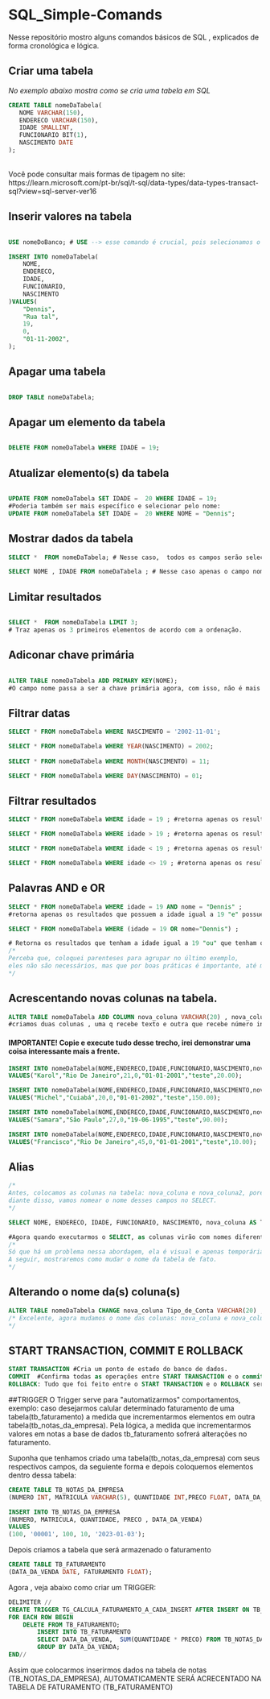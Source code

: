 # SQL_Simple-Comands
Nesse repositório mostro alguns comandos básicos de SQL , explicados de forma cronológica e lógica.


## Criar uma tabela 

 *No exemplo abaixo mostra como se cria uma tabela em SQL* <br>
 ```SQL
CREATE TABLE nomeDaTabela(
	NOME VARCHAR(150),
	ENDERECO VARCHAR(150),
	IDADE SMALLINT,
	FUNCIONARIO BIT(1),
	NASCIMENTO DATE
);
```
<br>
Você pode consultar mais formas de tipagem no site: 
<br>
https://learn.microsoft.com/pt-br/sql/t-sql/data-types/data-types-transact-sql?view=sql-server-ver16

## Inserir valores na tabela 

```SQL

USE nomeDoBanco; # USE --> esse comando é crucial, pois selecionamos o banco de dados com ele , antes de tudo.

INSERT INTO nomeDaTabela(
	NOME,
	ENDERECO,
	IDADE,
	FUNCIONARIO,
	NASCIMENTO
)VALUES(
	"Dennis",
	"Rua tal",
	19,
	0,
	"01-11-2002",
);
```

## Apagar uma tabela

```SQL

DROP TABLE nomeDaTabela;

```

## Apagar um elemento da tabela

```SQL

DELETE FROM nomeDaTabela WHERE IDADE = 19;

```

## Atualizar elemento(s) da tabela 

```SQL

UPDATE FROM nomeDaTabela SET IDADE =  20 WHERE IDADE = 19;
#Poderia também ser mais específico e selecionar pelo nome:
UPDATE FROM nomeDaTabela SET IDADE =  20 WHERE NOME = "Dennis";

```

## Mostrar dados da tabela

```SQL
SELECT *  FROM nomeDaTabela; # Nesse caso,  todos os campos serão selecionados.

SELECT NOME , IDADE FROM nomeDaTabela ; # Nesse caso apenas o campo nome e idade serão selecionados.
```

## Limitar resultados
```SQL

SELECT *  FROM nomeDaTabela LIMIT 3; 
# Traz apenas os 3 primeiros elementos de acordo com a ordenação.

```
## Adiconar chave primária 

```SQL

ALTER TABLE nomeDaTabela ADD PRIMARY KEY(NOME); 
#O campo nome passa a ser a chave primária agora, com isso, não é mais possível adicionar nomes repetidos na tabela.

```


## Filtrar datas

```SQL
SELECT * FROM nomeDaTabela WHERE NASCIMENTO = '2002-11-01';

SELECT * FROM nomeDaTabela WHERE YEAR(NASCIMENTO) = 2002;
 
SELECT * FROM nomeDaTabela WHERE MONTH(NASCIMENTO) = 11;

SELECT * FROM nomeDaTabela WHERE DAY(NASCIMENTO) = 01;
```


## Filtrar resultados 
```SQL
SELECT * FROM nomeDaTabela WHERE idade = 19 ; #retorna apenas os resultados que possuem a idade IGUAL a 19.

SELECT * FROM nomeDaTabela WHERE idade > 19 ; #retorna apenas os resultados que possuem a idade MAIOR que 19.

SELECT * FROM nomeDaTabela WHERE idade < 19 ; #retorna apenas os resultados que possuem a idade MENOR que 19.

SELECT * FROM nomeDaTabela WHERE idade <> 19 ; #retorna apenas os resultados que NÃO possuem a idade igual a 19.
```
## Palavras AND e OR

```SQL
SELECT * FROM nomeDaTabela WHERE idade = 19 AND nome = "Dennis" ; 
#retorna apenas os resultados que possuem a idade igual a 19 "e" possuem nome Dennis.

SELECT * FROM nomeDaTabela WHERE (idade = 19 OR nome="Dennis") ;

# Retorna os resultados que tenham a idade igual a 19 "ou" que tenham o nome Dennis.
/*
Perceba que, coloquei parenteses para agrupar no último exemplo, 
eles não são necessários, mas que por boas práticas é importante, até mesmo para a nossa visualização.
*/
```


## Acrescentando novas colunas na tabela.
```SQL
ALTER TABLE nomeDaTabela ADD COLUMN nova_coluna VARCHAR(20) , nova_coluna2 FLOAT; 
#criamos duas colunas , uma q recebe texto e outra que recebe número inteiro
```

#### IMPORTANTE! Copie e execute tudo desse trecho, irei demonstrar uma coisa interessante mais a frente.
```SQL
INSERT INTO nomeDaTabela(NOME,ENDERECO,IDADE,FUNCIONARIO,NASCIMENTO,nova_coluna,nova_coluna2)
VALUES("Karol","Rio De Janeiro",21,0,"01-01-2001","teste",20.00);

INSERT INTO nomeDaTabela(NOME,ENDERECO,IDADE,FUNCIONARIO,NASCIMENTO,nova_coluna,nova_coluna2)
VALUES("Michel","Cuiabá",20,0,"01-01-2002","teste",150.00);

INSERT INTO nomeDaTabela(NOME,ENDERECO,IDADE,FUNCIONARIO,NASCIMENTO,nova_coluna,nova_coluna2)
VALUES("Samara","São Paulo",27,0,"19-06-1995","teste",90.00);

INSERT INTO nomeDaTabela(NOME,ENDERECO,IDADE,FUNCIONARIO,NASCIMENTO,nova_coluna,nova_coluna2)
VALUES("Francisco","Rio De Janeiro",45,0,"01-01-2001","teste",10.00);

```

## Alias 
```SQL
/*
Antes, colocamos as colunas na tabela: nova_coluna e nova_coluna2, porém elas não refletem uma boa comunicação,
diante disso, vamos nomear o nome desses campos no SELECT.
*/

SELECT NOME, ENDERECO, IDADE, FUNCIONARIO, NASCIMENTO, nova_coluna AS Tipo_de_Conta, nova_coluna2 AS Devendo FROM nomeDaTabela

#Agora quando executarmos o SELECT, as colunas virão com nomes diferentes, no  caso , nova_coluna passa a ser Tipo_De_Conta e nova_coluna2 passa a ser Devendo.
/*
Só que há um problema nessa abordagem, ela é visual e apenas temporária, precisamos colocar AS toda vez que desejarmos mudar o nome da(s) coluna(s) no SELECT.
A seguir, mostraremos como mudar o nome da tabela de fato.
*/
```

## Alterando o nome da(s) coluna(s)
```SQL
ALTER TABLE nomeDaTabela CHANGE nova_coluna Tipo_de_Conta VARCHAR(20) , CHANGE nova_coluna2 Devendo FLOAT;
/* Excelente, agora mudamos o nome das colunas: nova_coluna e nova_coluna2 de forma "permanente" através da palavra CHANGE.
*/
```
## START TRANSACTION, COMMIT E ROLLBACK
```SQL
START TRANSACTION #Cria um ponto de estado do banco de dados. 
COMMIT  #Confirma todas as operações entre START TRANSACTION e o commit COMMIT. Todos os INSERTS, UPDATES OU DELETES irão ser confirmados e gravados na base
ROLLBACK: Tudo que foi feito entre o START TRANSACTION e o ROLLBACK será desprezado e os dados voltarão ao status de quando o START TRANSACTION foi executado 
```

##TRIGGER
O Trigger serve para "automatizarmos" comportamentos, exemplo: caso desejarmos calular determinado faturamento de uma tabela(tb_faturamento) a medida que incrementarmos elementos em outra tabela(tb_notas_da_empresa). Pela lógica, a medida que incrementarmos valores em notas a base de dados tb_faturamento sofrerá alterações no faturamento.

Suponha que tenhamos criado uma tabela(tb_notas_da_empresa) com seus respectivos campos, da seguiente forma e depois coloquemos elementos dentro dessa tabela:

```SQL 
CREATE TABLE TB_NOTAS_DA_EMPRESA 
(NUMERO INT, MATRICULA VARCHAR(5), QUANTIDADE INT,PRECO FLOAT, DATA_DA_VENDA DATE);

INSERT INTO TB_NOTAS_DA_EMPRESA 
(NUMERO, MATRICULA, QUANTIDADE, PRECO , DATA_DA_VENDA)
VALUES
(100, '00001', 100, 10, '2023-01-03');
```
Depois criamos  a tabela que será armazenado o faturamento
```SQL
CREATE TABLE TB_FATURAMENTO
(DATA_DA_VENDA DATE, FATURAMENTO FLOAT);
```

Agora , veja abaixo como criar um TRIGGER:
```SQL
DELIMITER //
CREATE TRIGGER TG_CALCULA_FATURAMENTO_A_CADA_INSERT AFTER INSERT ON TB_NOTAS_DA_EMPRESA
FOR EACH ROW BEGIN 
	DELETE FROM TB_FATURAMENTO;
    	INSERT INTO TB_FATURAMENTO
		SELECT DATA_DA_VENDA,  SUM(QUANTIDADE * PRECO) FROM TB_NOTAS_DA_EMPRESA
		GROUP BY DATA_DA_VENDA;
END//
```
Assim que colocarmos inserirmos dados na tabela de notas (TB_NOTAS_DA_EMPRESA), AUTOMATICAMENTE SERÁ ACRECENTADO NA TABELA DE FATURAMENTO (TB_FATURAMENTO)
